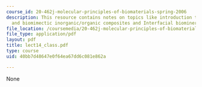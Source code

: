 ```yaml
---
course_id: 20-462j-molecular-principles-of-biomaterials-spring-2006
description: This resource contains notes on topics like introduction to biomineralization
  and biomimectic inorganic/organic composites and Interfacial biomineralization.
file_location: /coursemedia/20-462j-molecular-principles-of-biomaterials-spring-2006/40bb7d48647e0f64ea67dd6c081e862a_lect14_class.pdf
file_type: application/pdf
layout: pdf
title: lect14_class.pdf
type: course
uid: 40bb7d48647e0f64ea67dd6c081e862a

---
```

None
